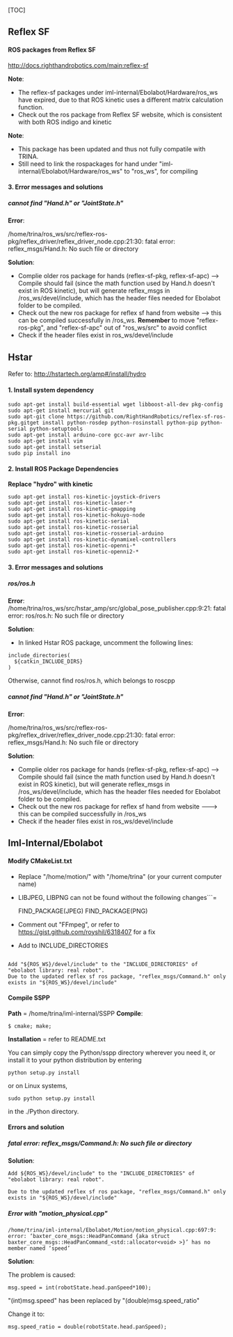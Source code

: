 [TOC]


## Reflex SF

#### ROS packages from Reflex SF
http://docs.righthandrobotics.com/main:reflex-sf

__Note__:
* The reflex-sf packages under iml-internal/Ebolabot/Hardware/ros_ws have expired, due to that ROS kinetic uses a different matrix calculation function. 
* Check out the ros package from Reflex SF website, which is consistent with both ROS indigo and kinetic

__Note__: 
* This package has been updated and thus not fully compatile with TRINA.
* Still need to link the rospackages for hand under "iml-internal/Ebolabot/Hardware/ros_ws" to "ros_ws", for compiling

#### 3. Error messages and solutions

##### cannot find "Hand.h" or "JointState.h"

__Error__:

/home/trina/ros_ws/src/reflex-ros-pkg/reflex_driver/reflex_driver_node.cpp:21:30: fatal error: reflex_msgs/Hand.h: No such file or directory

__Solution__:
* Complie older ros package for hands (reflex-sf-pkg, reflex-sf-apc) --> Compile should fail (since the math function used by Hand.h doesn't exist in ROS kinetic), but will generate reflex_msgs in /ros_ws/devel/include, which has the header files needed for Ebolabot folder to be compiled.
* Check out the new ros package for reflex sf hand from website -->  this can be compiled successfully in /ros_ws. __Remember__ to move "reflex-ros-pkg", and "reflex-sf-apc" out of "ros_ws/src" to avoid conflict
* Check if the header files exist in ros_ws/devel/include

## Hstar

Refer to: http://hstartech.org/amp#/install/hydro

#### 1. Install system dependency
```
sudo apt-get install build-essential wget libboost-all-dev pkg-config
sudo apt-get install mercurial git
sudo apt-git clone https://github.com/RightHandRobotics/reflex-sf-ros-pkg.gitget install python-rosdep python-rosinstall python-pip python-serial python-setuptools
sudo apt-get install arduino-core gcc-avr avr-libc
sudo apt-get install vim
sudo apt-get install setserial
sudo pip install ino
```

#### 2. Install ROS Package Dependencies

__Replace "hydro" with kinetic__
```
sudo apt-get install ros-kinetic-joystick-drivers
sudo apt-get install ros-kinetic-laser-*
sudo apt-get install ros-kinetic-gmapping
sudo apt-get install ros-kinetic-hokuyo-node
sudo apt-get install ros-kinetic-serial
sudo apt-get install ros-kinetic-rosserial
sudo apt-get install ros-kinetic-rosserial-arduino
sudo apt-get install ros-kinetic-dynamixel-controllers
sudo apt-get install ros-kinetic-openni-*
sudo apt-get install ros-kinetic-openni2-*
```
#### 3. Error messages and solutions

##### ros/ros.h
__Error__: 
/home/trina/ros_ws/src/hstar_amp/src/global_pose_publisher.cpp:9:21: fatal error: ros/ros.h: No such file or directory

__Solution__:
- In linked Hstar ROS package, uncomment the following lines: 
```
include_directories(
  ${catkin_INCLUDE_DIRS}
)
```

Otherwise, cannot find ros/ros.h, which belongs to roscpp

##### cannot find "Hand.h" or "JointState.h"

__Error__:

/home/trina/ros_ws/src/reflex-ros-pkg/reflex_driver/reflex_driver_node.cpp:21:30: fatal error: reflex_msgs/Hand.h: No such file or directory

__Solution__:
* Complie older ros package for hands (reflex-sf-pkg, reflex-sf-apc) --> Compile should fail (since the math function used by Hand.h doesn't exist in ROS kinetic), but will generate reflex_msgs in /ros_ws/devel/include, which has the header files needed for Ebolabot folder to be compiled.
* Check out the new ros package for reflex sf hand from website ---> this can be compiled successfully in /ros_ws
* Check if the header files exist in ros_ws/devel/include

## Iml-Internal/Ebolabot

#### Modify CMakeList.txt
* Replace "/home/motion/" with "/home/trina" (or your current computer name) 
* LIBJPEG, LIBPNG can not  be found without the following changes```=

  FIND_PACKAGE(JPEG)
  FIND_PACKAGE(PNG)
* Comment out "FFmpeg", or refer to https://gist.github.com/royshil/6318407 for a fix
* Add to INCLUDE_DIRECTORIES
```

Add "${ROS_WS}/devel/include" to the "INCLUDE_DIRECTORIES" of  "ebolabot library: real robot". 
Due to the updated reflex sf ros package, "reflex_msgs/Command.h" only exists in "${ROS_WS}/devel/include"

```
#### Compile SSPP
__Path__ = /home/trina/iml-internal/SSPP
__Compile__:

```
$ cmake; make;
```

__Installation__ = refer to README.txt

You can simply copy the Python/sspp directory wherever you need it, or
install it to your python distribution by entering

```
python setup.py install
```

or on Linux systems,
```
sudo python setup.py install
```

in the ./Python directory.

#### Errors and solution


##### fatal error: reflex_msgs/Command.h: No such file or directory

__Solution__:

```
Add ${ROS_WS}/devel/include" to the "INCLUDE_DIRECTORIES" of  "ebolabot library: real robot". 

Due to the updated reflex sf ros package, "reflex_msgs/Command.h" only exists in "${ROS_WS}/devel/include"
```



##### Error with "motion_physical.cpp"

```
/home/trina/iml-internal/Ebolabot/Motion/motion_physical.cpp:697:9: error: ‘baxter_core_msgs::HeadPanCommand {aka struct baxter_core_msgs::HeadPanCommand_<std::allocator<void> >}’ has no member named ‘speed’
```
__Solution__:

The problem is caused:
```
msg.speed = int(robotState.head.panSpeed*100);
```

"(int)msg.speed" has been replaced by "(double)msg.speed_ratio"

Change it to:
```
msg.speed_ratio = double(robotState.head.panSpeed);
```


